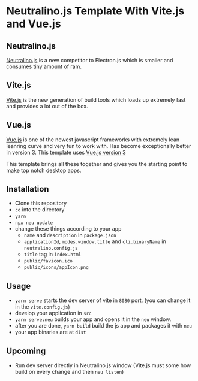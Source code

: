 # Neutralino.js Template With Vite.js and Vue.js

## Neutralino.js
[Neutralino.js](https://github.com/neutralinojs/neutralinojs) is a new competitor to Electron.js which is smaller and consumes tiny amount of ram.

## Vite.js
[Vite.js](https://vitejs.dev/) is the new generation of build tools which loads up extremely fast and provides a lot out of the box.

## Vue.js
[Vue.js](https://vuejs.org/) is one of the newest javascript frameworks with extremely lean leanring curve and very fun to work with. Has become exceptionally better in version 3. This template uses [Vue.js version 3](https://v3.vuejs.org/)

This template brings all these together and gives you the starting point to make top notch desktop apps.

## Installation

- Clone this repository
- `cd` into the directory
- `yarn`
- `npx neu update`
- change these things according to your app
  - `name` and `description` in `package.json`
  - `applicationId`, `modes.window.title` and `cli.binaryName` in `neutralino.config.js`
  - `title` tag in `index.html`
  - `public/favicon.ico`
  - `public/icons/appIcon.png`

## Usage
- `yarn serve` starts the dev server of vite in `8080` port. (you can change it in the `vite.config.js`)
- develop your application in `src`
- `yarn serve:neu` builds your app and opens it in the `neu` window.
- after you are done, `yarn build` build the js app and packages it with `neu`
- your app binaries are at `dist`

## Upcoming
- Run dev server directly in Neutralino.js window (Vite.js must some how build on every change and then `neu listen`)